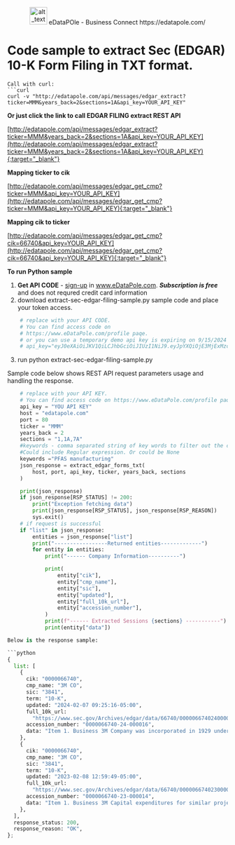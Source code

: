 
<p align="center">
    <img alt="alt_text" width="40px" src="favicon.ico" />  eDataPOle - Business Connect  https://edatapole.com/
</p>



# Code sample to extract Sec (EDGAR) 10-K Form Filing in TXT format.



```
Call with curl:
```curl
curl -v "http://edatapole.com/api/messages/edgar_extract?ticker=MMM&years_back=2&sections=1A&api_key=YOUR_API_KEY"
```
**Or just click the link to call EDGAR FILING extract REST API**

[http://edatapole.com/api/messages/edgar_extract?ticker=MMM&years_back=2&sections=1A&api_key=YOUR_API_KEY](http://edatapole.com/api/messages/edgar_extract?ticker=MMM&years_back=2&sections=1A&api_key=YOUR_API_KEY){:target="_blank"}

**Mapping  ticker to cik**

[http://edatapole.com/api/messages/edgar_get_cmp?ticker=MMM&api_key=YOUR_API_KEY](http://edatapole.com/api/messages/edgar_get_cmp?ticker=MMM&api_key=YOUR_API_KEY){:target="_blank"}

**Mapping  cik to ticker**

[http://edatapole.com/api/messages/edgar_get_cmp?cik=66740&api_key=YOUR_API_KEY](http://edatapole.com/api/messages/edgar_get_cmp?cik=66740&api_key=YOUR_API_KEY){:target="_blank"}


**To run Python sample**
1. **Get API CODE** - [sign-up](https://edatapole.com/profile) in www.eDataPole.com. ***Subscription is free*** and does not requred credit card information
2. download extract-sec-edgar-filing-sample.py sample code and place your token access. 

```python
    # replace with your API CODE.
    # You can find access code on 
    # https://www.eDataPole.com/profile paqe.
    # or you can use a temporary demo api key is expiring on 9/15/2024 
    # api_key="eyJ0eXAiOiJKV1QiLCJhbGciOiJIUzI1NiJ9.eyJpYXQiOjE3MjExMzc2MDcsImV4cCI6MTcyNjMyMTYwNywic3ViIjoiREVNTyJ9._ckRMgdDQL0wMjDwNmS4yHmwuoRd8U9uu7T7NDGg-Ow"
```

3. run
   python extract-sec-edgar-filing-sample.py
 
Sample code below shows REST API  request parameters usage and handling the response.

```python
    # replace with your API KEY.
    # You can find access code on https://www.eDataPole.com/profile paqe.
    api_key = "YOU API KEY"
    host = "edatapole.com"
    port = 80
    ticker = "MMM"
    years_back = 2
    sections = "1,1A,7A"
    #keywords - comma separated string of key words to filter out the content of selected sections. 
    #Could include Regular expression. Or could be None
    keywords ="PFAS manufacturing"
    json_response = extract_edgar_forms_txt(
        host, port, api_key, ticker, years_back, sections
    )

    print(json_response)
    if json_response[RSP_STATUS] != 200:
        print("Exception fetching data")
        print(json_response[RSP_STATUS], json_response[RSP_REASON])
        sys.exit()
    # if request is successful
    if "list" in json_response:
        entities = json_response["list"]
        print("-----------------Returned entities-------------")
        for entity in entities:
            print("------ Company Information----------")

            print(
                entity["cik"],
                entity["cmp_name"],
                entity["sic"],
                entity["updated"],
                entity["full_10k_url"],
                entity["accession_number"],
            )
            print(f"------ Extracted Sessions {sections} -----------")
            print(entity["data"])

Below is the response sample:

```python
{
  list: [
    {
      cik: "0000066740",
      cmp_name: "3M CO",
      sic: "3841",
      term: "10-K",
      updated: "2024-02-07 09:25:16-05:00",
      full_10k_url:
        "https://www.sec.gov/Archives/edgar/data/66740/000006674024000016/mmm-20231231.htm",
      accession_number: "0000066740-24-000016",
      data: "Item 1. Business 3M Company was incorporated in 1929 under the laws of the State of Delaware to continue operations begun in 1902. The Company s ticker symbol is MMM. As used herein, the term  3M  or  Company...",
    },
    {
      cik: "0000066740",
      cmp_name: "3M CO",
      sic: "3841",
      term: "10-K",
      updated: "2023-02-08 12:59:49-05:00",
      full_10k_url:
        "https://www.sec.gov/Archives/edgar/data/66740/000006674023000014/mmm-20221231.htm",
      accession_number: "0000066740-23-000014",
      data: "Item 1. Business 3M Capital expenditures for similar projects are presently expected to approach approximately $646 ...",
    },
  ],
  response_status: 200,
  response_reason: "OK",
};
```
